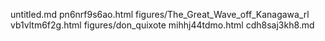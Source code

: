 untitled.md
pn6nrf9s6ao.html
figures/The_Great_Wave_off_Kanagawa_rl
vb1vltm6f2g.html
figures/don_quixote
mihhj44tdmo.html
cdh8saj3kh8.md